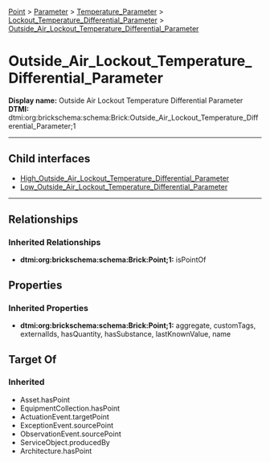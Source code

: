 [Point](../../../../Point.md) > [Parameter](../../../Parameter.md) > [Temperature_Parameter](../../Temperature_Parameter.md) > [Lockout_Temperature_Differential_Parameter](../Lockout_Temperature_Differential_Parameter.md) > [Outside_Air_Lockout_Temperature_Differential_Parameter](.)
# Outside_Air_Lockout_Temperature_Differential_Parameter

**Display name:** Outside Air Lockout Temperature Differential Parameter<br />
**DTMI:** dtmi:org:brickschema:schema:Brick:Outside_Air_Lockout_Temperature_Differential_Parameter;1

---


## Child interfaces
* [High_Outside_Air_Lockout_Temperature_Differential_Parameter](High_Outside_Air_Lockout_Temperature_Differential_Parameter.md)
* [Low_Outside_Air_Lockout_Temperature_Differential_Parameter](Low_Outside_Air_Lockout_Temperature_Differential_Parameter.md)

---
## Relationships
### Inherited Relationships
* **dtmi:org:brickschema:schema:Brick:Point;1:** isPointOf
## Properties
### Inherited Properties
* **dtmi:org:brickschema:schema:Brick:Point;1:** aggregate, customTags, externalIds, hasQuantity, hasSubstance, lastKnownValue, name
## Target Of
### Inherited
* Asset.hasPoint
* EquipmentCollection.hasPoint
* ActuationEvent.targetPoint
* ExceptionEvent.sourcePoint
* ObservationEvent.sourcePoint
* ServiceObject.producedBy
* Architecture.hasPoint
